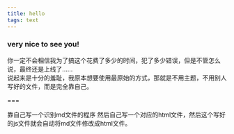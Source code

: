 ```yaml
---
title: hello
tags: text
---
```


### very nice to see you! ###
你一定不会相信我为了搞这个花费了多少的时间，犯了多少错误，但是不管怎么说，最终还是上线了……  <br>
说起来是十分的羞耻，我原本想要使用最原始的方式，那就是不用主题，不用别人写好的文件，而是完全靠自己。<br>

===

靠自己写一个识别md文件的程序
然后自己写一个对应的html文件，然后这个写好的js文件就会自动将md文件修改成html文件。
